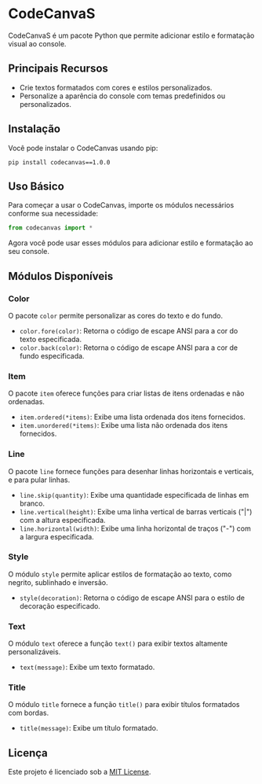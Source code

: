 # CodeCanvaS

CodeCanvaS é um pacote Python que permite adicionar estilo e formatação visual ao console.

## Principais Recursos

- Crie textos formatados com cores e estilos personalizados.
- Personalize a aparência do console com temas predefinidos ou personalizados.

## Instalação

Você pode instalar o CodeCanvas usando pip:

```
pip install codecanvas==1.0.0
```

## Uso Básico

Para começar a usar o CodeCanvas, importe os módulos necessários conforme sua necessidade:

```python
from codecanvas import *
```

Agora você pode usar esses módulos para adicionar estilo e formatação ao seu console.

## Módulos Disponíveis

### Color

O pacote `color` permite personalizar as cores do texto e do fundo.

- `color.fore(color)`: Retorna o código de escape ANSI para a cor do texto especificada.
- `color.back(color)`: Retorna o código de escape ANSI para a cor de fundo especificada.

### Item

O pacote `item` oferece funções para criar listas de itens ordenadas e não ordenadas.

- `item.ordered(*items)`: Exibe uma lista ordenada dos itens fornecidos.
- `item.unordered(*items)`: Exibe uma lista não ordenada dos itens fornecidos.

### Line

O pacote `line` fornece funções para desenhar linhas horizontais e verticais, e para pular linhas.

- `line.skip(quantity)`: Exibe uma quantidade especificada de linhas em branco.
- `line.vertical(height)`: Exibe uma linha vertical de barras verticais ("|") com a altura especificada.
- `line.horizontal(width)`: Exibe uma linha horizontal de traços ("-") com a largura especificada.

### Style

O módulo `style` permite aplicar estilos de formatação ao texto, como negrito, sublinhado e inversão.

- `style(decoration)`: Retorna o código de escape ANSI para o estilo de decoração especificado.

### Text

O módulo `text` oferece a função `text()` para exibir textos altamente personalizáveis.

- `text(message)`: Exibe um texto formatado.

### Title

O módulo `title` fornece a função `title()` para exibir títulos formatados com bordas.

- `title(message)`: Exibe um título formatado.

## Licença

Este projeto é licenciado sob a [MIT License](https://opensource.org/licenses/MIT).
